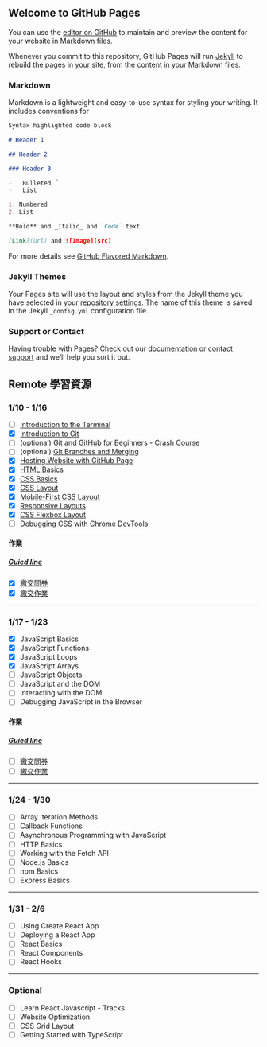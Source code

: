 ## Welcome to GitHub Pages

You can use the [editor on GitHub](https://github.com/yuuuu0311/yuuuu0311.github.io/edit/main/README.md) to maintain and preview the content for your website in Markdown files.

Whenever you commit to this repository, GitHub Pages will run [Jekyll](https://jekyllrb.com/) to rebuild the pages in your site, from the content in your Markdown files.

### Markdown

Markdown is a lightweight and easy-to-use syntax for styling your writing. It includes conventions for

```markdown
Syntax highlighted code block

# Header 1

## Header 2

### Header 3

-   Bulleted ｀
-   List

1. Numbered
2. List

**Bold** and _Italic_ and `Code` text

[Link](url) and ![Image](src)
```

For more details see [GitHub Flavored Markdown](https://guides.github.com/features/mastering-markdown/).

### Jekyll Themes

Your Pages site will use the layout and styles from the Jekyll theme you have selected in your [repository settings](https://github.com/yuuuu0311/yuuuu0311.github.io/settings/pages). The name of this theme is saved in the Jekyll `_config.yml` configuration file.

### Support or Contact

Having trouble with Pages? Check out our [documentation](https://docs.github.com/categories/github-pages-basics/) or [contact support](https://support.github.com/contact) and we’ll help you sort it out.

## Remote 學習資源

### 1/10 - 1/16

-   [ ] [Introduction to the Terminal](https://teamtreehouse.com/library/introduction-to-the-terminal)
-   [x] [Introduction to Git](https://teamtreehouse.com/library/introduction-to-git)
-   [ ] (optional) [Git and GitHub for Beginners - Crash Course](https://www.youtube.com/watch?v=RGOj5yH7evk&ab_channel=freeCodeCamp.org)
-   [ ] (optional) [Git Branches and Merging](https://teamtreehouse.com/library/git-branches-and-merging)
-   [x] [Hosting Website with GitHub Page](https://pages.github.com/)
-   [x] [HTML Basics](https://teamtreehouse.com/library/html-basics-2)
-   [x] [CSS Basics](https://teamtreehouse.com/library/css-basics-5)
-   [x] [CSS Layout](https://teamtreehouse.com/library/css-basics-5)
-   [x] [Mobile-First CSS Layout](https://teamtreehouse.com/library/mobilefirst-css-layout)
-   [x] [Responsive Layouts](https://teamtreehouse.com/library/responsive-layouts)
-   [x] [CSS Flexbox Layout](https://teamtreehouse.com/library/css-flexbox-layout)
-   [ ] [Debugging CSS with Chrome DevTools](https://teamtreehouse.com/library/debugging-css-with-chrome-devtools)

#### 作業

##### [Guied line](https://drive.google.com/file/d/1-Vkim3go6l2Q25aKGeG1kyebl7DiENNP/view)

-   [x] [繳交問券](https://docs.google.com/forms/d/e/1FAIpQLSf2aBrtQ7Qk4TRlbUVUJYUUmuRSw96wzmRBDDf2oEgFa73aSA/viewform)
-   [x] [繳交作業](https://yuuuu0311.github.io/AppworkSchool/week-1/Assignment-1/)

---

### 1/17 - 1/23

-   [x] JavaScript Basics
-   [x] JavaScript Functions
-   [x] JavaScript Loops
-   [x] JavaScript Arrays
-   [ ] JavaScript Objects
-   [ ] JavaScript and the DOM
-   [ ] Interacting with the DOM
-   [ ] Debugging JavaScript in the Browser

#### 作業

##### [Guied line](https://drive.google.com/file/d/10k6Oqin70dzYDazosfGC_Bd-kxmNFUNu/view)

-   [ ] [繳交問券](https://docs.google.com/forms/d/e/1FAIpQLSf2aBrtQ7Qk4TRlbUVUJYUUmuRSw96wzmRBDDf2oEgFa73aSA/viewform)
-   [ ] [繳交作業](https://yuuuu0311.github.io/AppworkSchool/week-1/Assignment-1/)

---

### 1/24 - 1/30

-   [ ] Array Iteration Methods
-   [ ] Callback Functions
-   [ ] Asynchronous Programming with JavaScript
-   [ ] HTTP Basics
-   [ ] Working with the Fetch API
-   [ ] Node.js Basics
-   [ ] npm Basics
-   [ ] Express Basics

---

### 1/31 - 2/6

-   [ ] Using Create React App
-   [ ] Deploying a React App
-   [ ] React Basics
-   [ ] React Components
-   [ ] React Hooks

---

### Optional

-   [ ] Learn React Javascript - Tracks
-   [ ] Website Optimization
-   [ ] CSS Grid Layout
-   [ ] Getting Started with TypeScript
